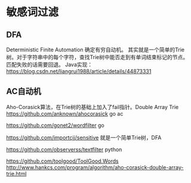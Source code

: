 # 敏感词过滤

## DFA
Deterministic Finite Automation 确定有穷自动机。
其实就是一个简单的Trie树。对于字符串中的每个字符，查找Trie树中能否走到有单词结束标记的节点。
匹配失败的话需要回退。
Java实现：https://blog.csdn.net/liangrui1988/article/details/44873331


## AC自动机
Aho-Corasick算法，在Trie树的基础上加入了fail指针。Double Array Trie
https://github.com/anknown/ahocorasick go ac


https://github.com/gonet2/wordfilter go

https://github.com/importcjj/sensitive 就是一个简单Trie树，DFA


https://github.com/observerss/textfilter python


https://github.com/toolgood/ToolGood.Words
http://www.hankcs.com/program/algorithm/aho-corasick-double-array-trie.html

